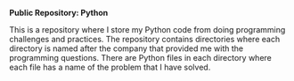 <b>Public Repository: Python</b>
<p>This is a repository where I store my Python code from doing programming challenges and practices. The repository contains directories where each directory is named after the company that provided me with the programming questions. There are Python files in each directory where each file has a name of the problem that I have solved.</p>
